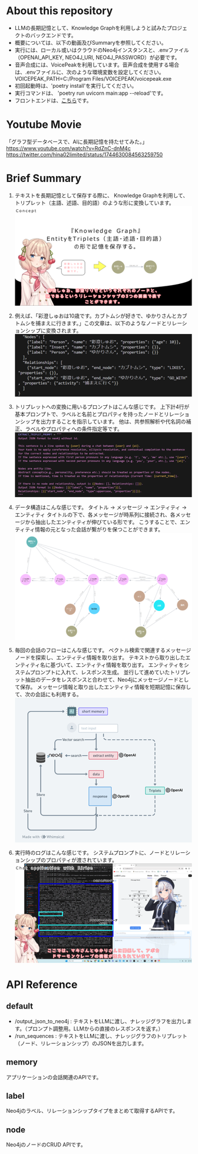 # About this repository
- LLMの長期記憶として、Knowledge Graphを利用しようと試みたプロジェクトのバックエンドです。
- 概要については、以下の動画及びSummaryを参照してください。
- 実行には、ローカル或いはクラウドのNeo4jインスタンスと、.envファイル（OPENAI_API_KEY, NEO4J_URI, NEO4J_PASSWORD）が必要です。
- 音声合成には、VoicePeakを利用しています。音声合成を使用する場合は、.envファイルに、次のような環境変数を設定してください。
VOICEPEAK_PATH=C:/Program Files/VOICEPEAK/voicepeak.exe
- 初回起動時は、'poetry install'を実行してください。
- 実行コマンドは、 'poetry run uvicorn main:app --reload'です。
- フロントエンドは、[こちら](https://github.com/hina02/ririse02_sv)です。

# Youtube Movie
「グラフ型データベースで、AIに長期記憶を持たせてみた。」  
https://www.youtube.com/watch?v=RdZnC-dnM4c  
https://twitter.com/hina02limited/status/1744630084563259750

# Brief Summary
1. テキストを長期記憶として保存する際に、 Knowledge Graphを利用して、トリプレット（主語、述語、目的語）のような形に変換しています。
![My Image](./images/ririse_tweet2.png)

2. 例えば、「彩澄しゅおは10歳です。カブトムシが好きで、ゆかりさんとカブトムシを捕まえに行きます。」この文章は、以下のようなノードとリレーションシップに変換されます。
![My Image](./images/ririse_tweet3.png)

3. トリプレットへの変換に用いるプロンプトはこんな感じです。 上下計4行が基本プロンプトで、ラベルと名前とプロパティを持ったノードとリレーションシップを出力することを指示しています。 他は、共参照解析や代名詞の補正、ラベルやプロパティへの条件指定等です。
![My Image](./images/ririse_tweet4.png)

4. データ構造はこんな感じです。 タイトル -> メッセージ -> エンティティ -> エンティティ タイトルの下で、各メッセージが時系列に接続され、各メッセージから抽出したエンティティが伸びている形です。 こうすることで、エンティティ情報の元となった会話が繋がりを保つことができます。
![My Image](./images/ririse_tweet5.png)

5. 毎回の会話のフローはこんな感じです。
ベクトル検索で関連するメッセージノードを探索し、エンティティ情報を取り出す。
テキストから取り出したエンティティ名に基づいて、エンティティ情報を取り出す。
エンティティをシステムプロンプトに入れて、レスポンス生成。
並行して進めていたトリプレット抽出のデータをレスポンスと合わせて、Neo4jにメッセージノードとして保存。
メッセージ情報と取り出したエンティティ情報を短期記憶に保存して、次の会話にも利用する。
![My Image](./images/ririse_tweet6.png)

6. 実行時のログはこんな感じです。
システムプロンプトに、ノードとリレーションシップのプロパティが渡されています。
![My Image](./images/ririse_tweet9.png)


# API Reference
## default
- /output_json_to_neo4j : テキストをLLMに渡し、ナレッジグラフを出力します。（プロンプト調整用。LLMからの直接のレスポンスを返す。）
- /run_sequences : テキストをLLMに渡し、ナレッジグラフのトリプレット（ノード、リレーションシップ）のJSONを出力します。

## memory
アプリケーションの会話関連のAPIです。

## label
Neo4jのラベル、リレーションシップタイプをまとめて取得するAPIです。

## node
Neo4jのノードのCRUD APIです。